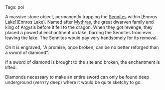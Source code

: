 Tags: poi

A massive stone object, permanently trapping the [Sennites](Sennites) within [Ennros Lake](Ennros Lake). Named after [Mythras](Mythras), the great dwarven family and king of Argysis before it fell to the dragon. When they got revenge, they placed a powerful enchantment on lake, barring the Sennites from ever leaving the lake. The Sennites would pay very handsomely for its removal.

On it is engraved, "A promise, once broken, can be no better reforged than a sword of diamond". 

If a sword of diamond is brought to the site and broken, the enchantment is lifted. 

Diamonds necessary to make an entire sword can only be found deep underground (verrrry deep) where it would be quite sketchy to go.